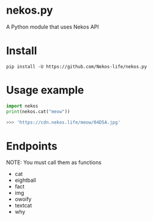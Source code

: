 # nekos.py
A Python module that uses Nekos API

# Install
```
pip install -U https://github.com/Nekos-life/nekos.py
```

# Usage example
```py
import nekos
print(nekos.cat("meow"))

>>> 'https://cdn.nekos.life/meow/04D5A.jpg'
```

# Endpoints
NOTE: You must call them as functions
- cat
- eightball
- fact
- img
- owoify
- textcat
- why
